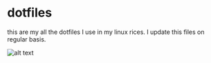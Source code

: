 # dotfiles
this are my all the dotfiles I use in my linux rices.
I update this files on regular basis.

![alt text](https://github.com/vedang-jammy/dotfiles/.config/bspwm-build/2020-07-28-150926_1366x768_scrot.png?raw=true)
